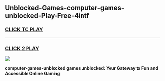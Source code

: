 
## Unblocked-Games-computer-games-unblocked-Play-Free-4intf
<h3>
<a href="https://premium76.site?title=computer-games-unblocked&ref=22A">CLICK TO PLAY</a></h3>
<hr>

<h3>
<a href="https://premium76.site?title=computer-games-unblocked&ref=22A">CLICK 2 PLAY</a>
  
</h3>

<a href="https://premium76.site?title=computer-games-unblocked&ref=22A"><img src="https://clearcache.store/games.png"></a>


**computer-games-unblocked games unblocked: Your Gateway to Fun and Accessible Online Gaming**
